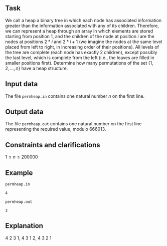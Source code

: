 ## Task

We call a heap a binary tree in which each node has associated information greater than the information associated with any of its children. Therefore, we can represent a heap through an array in which elements are stored starting from position $1$, and the children of the node at position $i$ are the nodes at positions $2*i$ and $2*i+1$ (we imagine the nodes at the same level placed from left to right, in increasing order of their positions). All levels of the tree are complete (each node has exactly $2$ children), except possibly the last level, which is complete from the left (i.e., the leaves are filled in smaller positions first). Determine how many permutations of the set $\{1, 2, \dots, n\}$ have a heap structure.

## Input data

The file `permheap.in` contains one natural number $n$ on the first line.

## Output data

The file `permheap.out` contains one natural number on the first line representing the required value, modulo $666013$.

## Constraints and clarifications

$1 \leq n \leq 200000$

## Example

`permheap.in`
```
4
```

`permheap.out`
```
3
```

## Explanation

$4 \ 2 \ 3 \ 1$, 
$4 \ 3 \ 1 \ 2$, 
$4 \ 3 \ 2 \ 1$